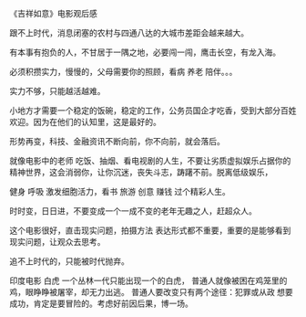 《吉祥如意》电影观后感

跟不上时代，消息闭塞的农村与四通八达的大城市差距会越来越大。

有本事有抱负的人，不甘居于一隅之地，必要闯一闯，鹰击长空，有龙入海。

必须积攒实力，慢慢的，父母需要你的照顾，看病 养老 陪伴。。。

实力不够，只能越活越难。

小地方才需要一个稳定的饭碗，稳定的工作，公务员国企才吃香，受到大部分百姓欢迎。因为在他们的认知里，这是最好的。

形势再变，科技、金融资讯不断向前，你不向前，就会落后。

就像电影中的老师 吃饭、抽烟、看电视剧的人生，不要让劣质虚拟娱乐占据你的精神世界，这会消弱你，让你沉迷，丧失斗志，踌躇不前。脱离低级娱乐，

健身 呼吸 激发细胞活力，看书 旅游 创意 赚钱 过个精彩人生。

时时变，日日进，不要变成一个一成不变的老年无趣之人，赶超众人。

这个电影很好，直击现实问题，拍摄方法 表达形式都不重要，重要的是能够看到现实问题，让观众去思考。

追不上时代的，只能被时代抛弃。



印度电影 白虎 
一个丛林一代只能出现一个的白虎，
普通人就像被困在鸡笼里的鸡，眼睁睁被屠宰，却无力出逃。
普通人要改变只有两个途径：犯罪或从政
想要成功，肯定是要冒险的。考虑好前因后果，博一场。



